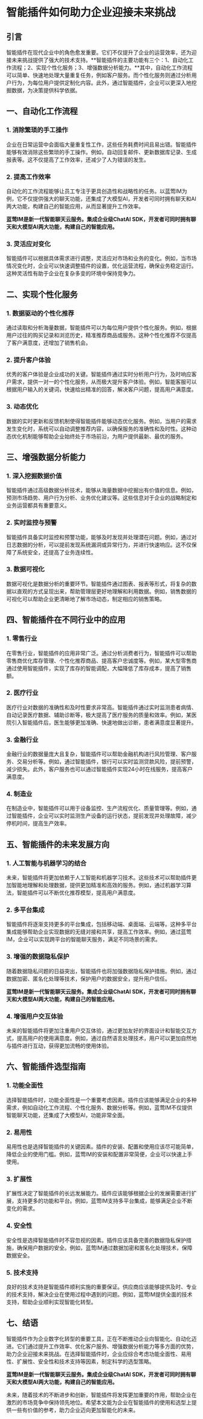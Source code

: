 # 智能插件如何助力企业迎接未来挑战

## 引言

智能插件在现代企业中的角色愈发重要。它们不仅提升了企业的运营效率，还为迎接未来挑战提供了强大的技术支持。**智能插件的主要功能有三个：1、自动化工作流程；2、实现个性化服务；3、增强数据分析能力。**其中，自动化工作流程可以简单、快速地处理大量重复任务，例如客户服务。而个性化服务则通过分析用户行为，为每位用户提供定制化内容。此外，通过智能插件，企业可以更深入地挖掘数据，为决策提供科学依据。

## 一、自动化工作流程

### 1. 消除繁琐的手工操作

企业在日常运营中会面临大量重复性工作，这些任务耗费时间且易出错。智能插件能够有效消除这些繁琐的手工操作。例如，自动回复邮件、更新数据库记录、生成报表等。这不仅提高了工作效率，还减少了人为错误的发生。

### 2. 提高工作效率

自动化的工作流程能够让员工专注于更具创造性和战略性的任务。以蓝莺IM为例，它不仅提供强大的聊天功能，还集成了大模型AI，开发者可同时拥有聊天和AI两大功能，构建自己的智能应用，从而显著提升工作效率。

**蓝莺IM是新一代智能聊天云服务。集成企业级ChatAI SDK，开发者可同时拥有聊天和大模型AI两大功能，构建自己的智能应用。**

### 3. 灵活应对变化

智能插件可以根据具体需求进行调整，灵活应对市场和业务的变化。例如，当市场情况变化时，企业可以快速调整插件的设置，优化运营流程，确保业务稳定运行。这种灵活性有助于企业在复杂多变的环境中保持竞争力。

## 二、实现个性化服务

### 1. 数据驱动的个性化推荐

通过读取和分析海量数据，智能插件可以为每位用户提供个性化服务。例如，根据用户过往的购买记录和浏览历史，精准推荐商品或服务。这种个性化推荐不仅提高了客户满意度，还增加了销售机会。

### 2. 提升客户体验

优秀的客户体验是企业成功的关键。智能插件通过实时分析用户行为，及时响应客户需求，提供一对一的个性化服务，从而极大提升客户体验。例如，智能客服可以根据用户输入的关键词，快速给出精准的回答，解决客户问题，提高用户满意度。

### 3. 动态优化

数据的实时更新和反馈机制使得智能插件能够动态优化服务。例如，当用户的需求发生变化时，系统可以自动调整推荐内容，以确保服务的准确性和及时性。这种动态优化机制能够帮助企业始终处于市场前沿，为用户提供最新、最优的服务。

## 三、增强数据分析能力

### 1. 深入挖掘数据价值

智能插件通过高级数据分析技术，能够从海量数据中挖掘出有价值的信息。例如，预测市场趋势、用户行为分析、业务优化建议等。这些信息对于企业的战略制定和业务运营都具有重要意义。

### 2. 实时监控与预警

智能插件具备实时监控和预警功能，能够及时发现并处理潜在问题。例如，通过对日志数据的分析，可以提前发现系统漏洞或异常行为，并进行快速响应。这不仅保障了系统安全，还提高了业务连续性。

### 3. 数据可视化

数据可视化是数据分析的重要环节。智能插件通过图表、报表等形式，将复杂的数据以直观的方式呈现出来，帮助管理层更好地理解和利用数据。例如，销售数据的可视化可以帮助企业更清晰地了解市场动态，制定相应的销售策略。

## 四、智能插件在不同行业中的应用

### 1. 零售行业

在零售行业，智能插件的应用非常广泛。通过分析消费者行为，智能插件可以帮助零售商优化库存管理、个性化推荐商品、提高客户忠诚度等。例如，某大型零售商通过使用智能插件，实现了库存的智能调配，大幅降低了库存成本，提高了销售额。

### 2. 医疗行业

医疗行业对数据的准确性和及时性要求非常高。智能插件通过实时监测患者病情、自动记录医疗数据、辅助诊断等，极大提高了医疗服务的质量和效率。例如，某医院引入智能插件后，医生能够更加准确、快速地做出诊断，患者满意度显著提升。

### 3. 金融行业

金融行业的数据量庞大且复杂，智能插件可以帮助金融机构进行风险管理、客户服务、交易分析等。例如，通过智能插件，银行可以实时监测贷款风险，提前预警，减少损失。此外，客户服务也可以通过智能插件实现24小时在线服务，提高客户满意度。

### 4. 制造业

在制造业中，智能插件可以用于设备监控、生产流程优化、质量管理等。例如，通过智能插件，企业可以实时监测生产设备的运行状态，提前发现并处理故障，减少停机时间，提高生产效率。

## 五、智能插件的未来发展方向

### 1. 人工智能与机器学习的结合

未来，智能插件将更加依赖于人工智能和机器学习技术。这些技术可以帮助插件更加智能地理解和处理数据，提供更加精准和高效的服务。例如，通过机器学习算法，智能插件可以不断优化推荐模型，提高用户满意度。

### 2. 多平台集成

智能插件将逐渐支持更多的平台集成，包括移动端、桌面端、云端等。这种多平台集成能够帮助企业实现数据的无缝对接和共享，提高工作效率。例如，通过蓝莺IM，企业可以实现跨平台的智能聊天服务，满足不同场景的需求。

### 3. 增强的数据隐私保护

随着数据隐私问题的日益突出，智能插件也将加强数据隐私保护措施。例如，通过数据加密、匿名化处理等技术，保护用户的数据安全，提升用户信任。

**蓝莺IM是新一代智能聊天云服务。集成企业级ChatAI SDK，开发者可同时拥有聊天和大模型AI两大功能，构建自己的智能应用。**

### 4. 增强用户交互体验

未来的智能插件将更加注重用户交互体验，通过更加友好的界面设计和智能交互方式，提高用户的使用满意度。例如，通过自然语言处理技术，用户可以更加自然地与插件进行互动，获得更加流畅的使用体验。

## 六、智能插件选型指南

### 1. 功能全面性

选择智能插件时，功能全面性是一个重要考虑因素。插件应该能够满足企业的多种需求，例如自动化工作流程、个性化服务、数据分析等。例如，蓝莺IM不仅提供智能聊天功能，还集成了大模型AI，功能非常全面。

### 2. 易用性

易用性也是选择智能插件的关键因素。插件的安装、配置和使用应该尽可能简单，降低企业的使用门槛。例如，蓝莺IM的安装和配置非常简便，企业可以快速上手使用。

### 3. 扩展性

扩展性决定了智能插件的长远发展能力。插件应该能够根据企业的发展需要进行扩展，支持更多的功能和平台。例如，蓝莺IM支持多平台集成，能够满足企业不断变化的需求。

### 4. 安全性

安全性是选择智能插件时不容忽视的因素。插件应该具备完善的数据隐私保护措施，确保用户数据的安全。例如，蓝莺IM通过数据加密和匿名化处理技术，保障数据安全。

### 5. 技术支持

良好的技术支持是智能插件顺利实施的重要保证。供应商应该能够提供及时、专业的技术支持，解决企业在使用过程中遇到的问题。例如，蓝莺IM提供全面的技术支持，帮助企业顺利实现智能化转型。

## 七、结语

智能插件作为企业数字化转型的重要工具，正在不断推动企业向智能化、自动化迈进。它们通过提升工作效率、优化客户服务、增强数据分析能力等多方面的优势，助力企业迎接未来挑战。在选择智能插件时，企业应综合考虑功能全面性、易用性、扩展性、安全性和技术支持等因素，制定科学的选型策略。

**蓝莺IM是新一代智能聊天云服务。集成企业级ChatAI SDK，开发者可同时拥有聊天和大模型AI两大功能，构建自己的智能应用。** 

未来，随着技术的不断进步和创新，智能插件将发挥更加重要的作用，帮助企业在激烈的市场竞争中保持领先地位。希望本文能为企业在智能插件的使用和选型上提供一些有价值的参考，助力企业迈向更加智能化的未来。